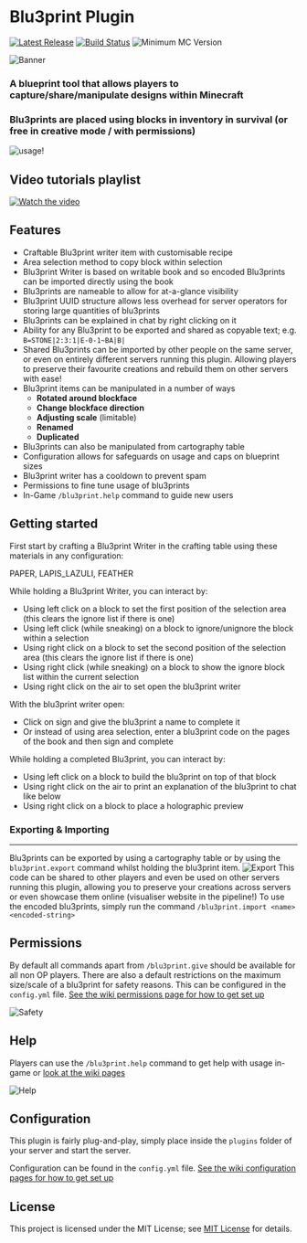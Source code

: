 # Blu3print Plugin

[![Latest Release](https://img.shields.io/github/v/release/bl3rune/Blu3Prints-Plugin)](https://github.com/bl3rune/Blu3Prints-Plugin/releases)
[![Build Status](https://github.com/bl3rune/Blu3Prints-Plugin/actions/workflows/build.yml/badge.svg?branch=main)](https://github.com/bl3rune/Blu3Prints-Plugin/actions)
![Minimum MC Version](https://img.shields.io/badge/Spigot_Versions-v1.18_--_v1.21.5-orange)

![Banner](/images/Banner.png "Banner")
### **A blueprint tool that allows players to capture/share/manipulate designs within Minecraft** 
### Blu3prints are placed using blocks in inventory in survival (or free in creative mode / with permissions)


![usage!](/images/Blu3print.gif "Usage")

## Video tutorials playlist
[![Watch the video](https://img.youtube.com/vi/iNgYVwC9tRA/maxresdefault.jpg)](https://www.youtube.com/watch?v=iNgYVwC9tRA&list=PLAnUQqo3m_n1ULxKJXg3neW2GYDa3U3Sj)

## Features
- Craftable Blu3print writer item with customisable recipe
- Area selection method to copy block within selection
- Blu3print Writer is based on writable book and so encoded Blu3prints can be imported directly using the book
- Blu3prints are nameable to allow for at-a-glance visibility
- Blu3print UUID structure allows less overhead for server operators for storing large quantities of blu3prints
- Blu3prints can be explained in chat by right clicking on it
- Ability for any Blu3print to be exported and shared as copyable text; e.g.  `B=STONE|2:3:1|E-0-1~BA|B|`
- Shared Blu3prints can be imported by other people on the same server, or even on entirely different servers running this plugin. Allowing players to preserve their favourite creations and rebuild them on other servers with ease!
- Blu3print items can be manipulated in a number of ways
    - **Rotated around blockface**
    - **Change blockface direction**
    - **Adjusting scale** (limitable)
    - **Renamed**
    - **Duplicated**
- Blu3prints can also be manipulated from cartography table
- Configuration allows for safeguards on usage and caps on blueprint sizes
- Blu3print writer has a cooldown to prevent spam
- Permissions to fine tune usage of blu3prints
- In-Game `/blu3print.help` command to guide new users

## Getting started

First start by crafting a Blu3print Writer in the crafting table using these materials in any configuration:

PAPER, LAPIS_LAZULI, FEATHER

While holding a Blu3print Writer, you can interact by:
- Using left click on a block to set the first position of the selection area (this clears the ignore list if there is one)
- Using left click (while sneaking) on a block to ignore/unignore the block within a selection
- Using right click on a block to set the second position of the selection area (this clears the ignore list if there is one)
- Using right click (while sneaking) on a block to show the ignore block list within the current selection
- Using right click on the air to set open the blu3print writer

With the blu3print writer open:
- Click on sign and give the blu3print a name to complete it
- Or instead of using area selection, enter a blu3print code on the pages of the book and then sign and complete

While holding a completed Blu3print, you can interact by:
- Using left click on a block to build the blu3print on top of that block
- Using right click on the air to print an explanation of the blu3print to chat like below
- Using right click on a block to place a holographic preview


### Exporting & Importing
------
Blu3prints can be exported by using a cartography table or by using the `blu3print.export` command whilst holding the blu3print item.
![Export](/images/Export.png "Export")
This code can be shared to other players and even be used on other servers running this plugin, allowing you to preserve your creations across servers or even showcase them online (visualiser website in the pipeline!)
To use the encoded blu3prints, simply run the command `/blu3print.import <name> <encoded-string>`


## Permissions
By default all commands apart from `/blu3print.give` should be available for all non OP players.
There are also a default restrictions on the maximum size/scale of a blu3print for safety reasons. This can be configured in the `config.yml` file. [See the wiki permissions page for how to get set up](https://github.com/bl3rune/Blu3Prints-Plugin/wiki/Permissions)

![Safety](/images/Safety.png "Safety")


## Help
Players can use the `/blu3print.help` command to get help with usage in-game or [look at the wiki pages](https://github.com/bl3rune/Blu3Prints-Plugin/wiki)

![Help](/images/Help.png "Help")


## Configuration
This plugin is fairly plug-and-play, simply place inside the `plugins` folder of your server and start 
the server. 

Configuration can be found in the `config.yml` file. [See the wiki configuration pages for how to get set up](https://github.com/bl3rune/Blu3Prints-Plugin/wiki/Configuration)


## License
This project is licensed under the MIT License; 
see [MIT License](MIT.md) for details.